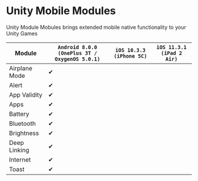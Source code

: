 # Unity Mobile Modules
Unity Module Mobules brings extended mobile native functionality to your Unity Games


| Module | `Android 8.0.0 (OnePlus 3T / OxygenOS 5.0.1)` | `iOS 10.3.3 (iPhone 5C)` | `iOS 11.3.1 (iPad 2 Air)`
| - | - | - | - |
| Airplane Mode | ✔ | | |
| Alert         | ✔ | | |
| App Validity  | ✔ | | |
| Apps          | ✔ | | |
| Battery       | ✔ | | |
| Bluetooth     | ✔ | | |
| Brightness    | ✔ | | |
| Deep Linking  | ✔ | | |
| Internet      | ✔ | | |
| Toast         | ✔ | | |
